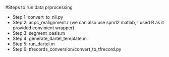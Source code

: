 #Steps to run data prprocessing

- Step 1: convert_to_nii.py
- Step 2: acpc_realignment.r (we can also use spm12 matlab, I used R as it provided convinient wrapper)
- Step 3: segment_oasis.m
- Step 4: generate_dartel_template.m
- Step 5: run_dartel.m
- Step 6: tfrecords_conversion/convert_to_tfrecord.py
